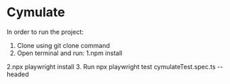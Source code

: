 # Cymulate

In order to run the project:
1. Clone using git clone command
2. Open terminal and run:
  1.npm install
  
  2.npx playwright install
3. Run npx playwright test cymulateTest.spec.ts --headed
